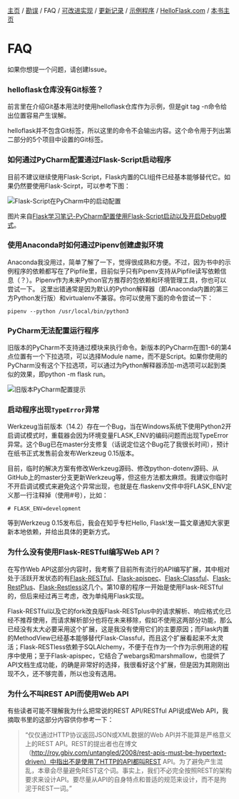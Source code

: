 [主页](https://github.com/greyli/helloflask)
/ [勘误](https://github.com/greyli/helloflask/blob/master/errata/errata.md)
/ FAQ
/ [可改进实现](https://github.com/greyli/helloflask/blob/master/improvement/improvement.md)
/ [更新记录](https://github.com/greyli/helloflask/blob/master/CHANGES.md)
/ [示例程序](https://github.com/greyli/helloflask/blob/master/demos/)
/ [HelloFlask.com](http://helloflask.com)
/ [本书主页](http://helloflask.com/book)

# FAQ

如果你想提一个问题，请创建Issue。

### helloflask仓库没有Git标签？

前言里在介绍Git基本用法时使用helloflask仓库作为示例，但是git tag -n命令给出位置容易产生误解。

helloflask并不包含Git标签，所以这里的命令不会输出内容。这个命令用于列出第二部分的5个项目中设置的Git标签。

### 如何通过PyCharm配置通过Flask-Script启动程序

目前不建议继续使用Flask-Script，Flask内置的CLI组件已经基本能够替代它。如果仍然要使用Flask-Scirpt，可以参考下图：

![Flask-Script在PyCharm中的启动配置](https://static.oschina.net/uploads/space/2016/0222/105449_Fg6R_1439846.png)

图片来自[Flask学习笔记-PyCharm配置使用Flask-Script启动以及开启Debug模式](https://my.oschina.net/ykbj/blog/618475)。

### 使用Anaconda时如何通过Pipenv创建虚拟环境

Anaconda我没用过，简单了解了一下，觉得很成熟和方便。不过，因为书中的示例程序的依赖都写在了Pipfile里，目前似乎只有Pipenv支持从Pipfile读写依赖信息（？）。Pipenv作为未来Python官方推荐的包依赖和环境管理工具，你也可以尝试一下。
这里出错通常是因为默认的Python解释器（即Anaconda内置的第三方Python发行版）和virtualenv不兼容。你可以使用下面的命令尝试一下：
```
pipenv --python /usr/local/bin/python3
```

### PyCharm无法配置运行程序

旧版本的PyCharm不支持通过模块来执行命令。新版本的PyCharm在图1-6的第4点位置有一个下拉选项，可以选择Module name，而不是Script。如果你使用的PyCharm没有这个下拉选项，可以通过为Python解释器添加-m选项可以起到类似的效果，即python -m flask run。

![旧版本PyCharm配置提示](https://camo.githubusercontent.com/a66b13d20c512156790cd3aa8cd29c4e8ac2740b/687474703a2f2f69322e6276696d672e636f6d2f3635393834312f346564633638333033306161393266372e706e67)

### 启动程序出现`TypeError`异常

Werkzeug当前版本（14.2）存在一个Bug，当在Windows系统下使用Python2开启调试模式时，重载器会因为环境变量FLASK_ENV的编码问题而出现TypeError异常。这个Bug已在master分支修复（话说定位这个Bug花了我很长时间），预计在纸书正式发售前会发布Werkzeug 0.15版本。

目前，临时的解决方案有修改Werkzeug源码、修改python-dotenv源码、从GitHub上的master分支更新Werkzeug等，但这些方法都太麻烦。我建议你临时不开启调试模式来避免这个异常出现，也就是在.flaskenv文件中将FLASK_ENV定义那一行注释掉（使用#号），比如：

```
# FLASK_ENV=development
```
等到Werkzeug 0.15发布后，我会在知乎专栏Hello, Flask!发一篇文章通知大家更新本地依赖，并给出具体的更新方式。

### 为什么没有使用Flask-RESTful编写Web API？

在写作Web API这部分内容时，我考察了目前所有流行的API编写扩展，其中相对处于活跃开发状态的有[Flask-RESTful](https://github.com/flask-restful/flask-restful)、[Flask-apispec](https://github.com/jmcarp/flask-apispec)、[Flask-Classful](https://github.com/teracyhq/flask-classful)、[Flask-RestPlus](https://github.com/noirbizarre/flask-restplus)、[Flask-Restless](https://github.com/jfinkels/flask-restless)这几个。第10章的程序一开始是使用Flask-RESTful的，但后来经过再三考虑，改为单纯用Flask实现。

Flask-RESTful以及它的fork改良版Flask-RESTplus中的请求解析、响应格式化已经不推荐使用，而请求解析部分也将在未来移除，假如不使用这两部分功能，那么已经没有太大必要采用这个扩展，这是我没有使用它们的主要原因；而Flask内置的MethodView已经基本能够替代Flask-Classful，而且这个扩展看起来不太灵活；Flask-RESTless依赖于SQLAlchemy，不便于在作为一个作为示例用途的程序中使用；至于Flask-apispec，它结合了webargs和marshmallow，也提供了API文档生成功能，的确是非常好的选择，我很看好这个扩展，但是因为其刚刚出现不久，还不够完善，所以也没有选用。

### 为什么不叫REST API而使用Web API
有些读者可能不理解我为什么把常说的REST API/RESTful API说成Web API，我摘取书里的这部分内容供你参考一下：

> “仅仅通过HTTP协议返回JSON或XML数据的Web API并不能算是严格意义上的REST API。REST的提出者也在博文（http://roy.gbiv.com/untangled/2008/rest-apis-must-be-hypertext-driven）中指出不是使用了HTTP的API都叫REST API。为了避免产生混乱，本章会尽量避免REST这个词。事实上，我们不必完全按照REST的架构要求来设计API。要尽量从API的自身特点和普适的规范来设计，而不是拘泥于REST一词。”
